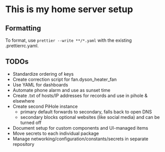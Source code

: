 # This is my home server setup

## Formatting

To format, use `prettier --write **/*.yaml` with the existing .prettierrc.yaml.

## TODOs

- Standardize ordering of keys
- Create correction script for fan.dyson_heater_fan
- Use YAML for dashboards
- Automate phone alarm and use as sunset time
- Create .txt of hosts/IP addresses for records and use in pihole & elsewhere
- Create second PiHole instance
  - primary default forwards to secondary, falls back to open DNS
  - secondary blocks optional websites (like social media) and can be turned off
- Document setup for custom components and UI-managed items
- Move secrets to each individual package
- Manage networking/configuration/constants/secrets in separate repository
